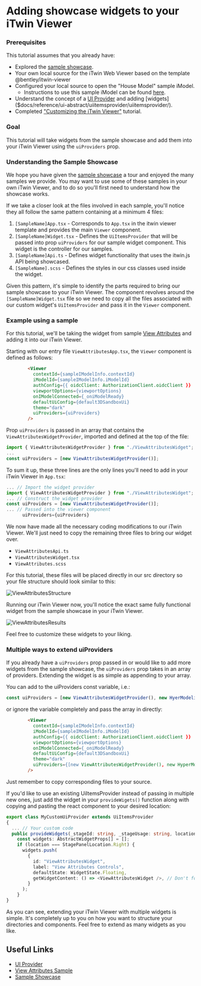 # Adding showcase widgets to your iTwin Viewer

### Prerequisites

This tutorial assumes that you already have:

- Explored the [sample showcase](https://www.itwinjs.org/sample-showcase).
- Your own local source for the iTwin Web Viewer based on the template @bentley/itwin-viewer
- Configured your local source to open the "House Model" sample iModel.
  - Instructions to use this sample iModel can be found [here]($docs/learning/tutorials/create-test-imodel-sample/).
- Understand the concept of a [UI Provider]($docs/learning/ui/abstract/uiitemsprovider) and adding [widgets]($docs/reference/ui-abstract/uiitemsprovider/uiitemsprovider/).
- Completed ["Customizing the iTwin Viewer"](./hello-world-viewer.md) tutorial.

### Goal

This tutorial will take widgets from the sample showcase and add them into your iTwin Viewer using the ```uiProviders``` prop.

### Understanding the Sample Showcase

We hope you have given the [sample showcase](https://www.itwinjs.org/sample-showcase) a tour and enjoyed the many samples we provide. You may want to use some of these samples in your own iTwin Viewer, and to do so you'll first need to understand how the showcase works.

If we take a closer look at the files involved in each sample, you'll notice they all follow the same pattern containing at a minimum 4 files:

1. ```[SampleName]App.tsx``` - Corresponds to ```App.tsx``` in the itwin viewer template and provides the main ```Viewer``` component.
2. ```[SampleName]Widget.tsx``` - Defines the ```UiItemsProvider``` that will be passed into prop ```uiProviders``` for our sample widget component. This widget is the controller for our samples.
3. ```[SampleName]Api.ts``` - Defines widget functionality that uses the itwin.js API being showcased.
4. ```[SampleName].scss``` - Defines the styles in our css classes used inside the widget.

Given this pattern, it's simple to identify the parts required to bring our sample showcase to your iTwin Viewer. The component revolves around the ```[SampleName]Widget.tsx``` file so we need to copy all the files associated with our custom widget's ```UiItemsProvider``` and pass it in the ```Viewer``` component.

### Example using a sample

For this tutorial, we'll be taking the widget from sample [View Attributes](https://www.itwinjs.org/sample-showcase/?group=Viewer&sample=view-attributes-sample&imodel=House+Sample) and adding it into our iTwin Viewer.

Starting with our entry file ```ViewAttributesApp.tsx```, the ```Viewer``` component is defined as follows:

``` HTML
        <Viewer
          contextId={sampleIModelInfo.contextId}
          iModelId={sampleIModelInfo.iModelId}
          authConfig={{ oidcClient: AuthorizationClient.oidcClient }}
          viewportOptions={viewportOptions}
          onIModelConnected={_oniModelReady}
          defaultUiConfig={default3DSandboxUi}
          theme="dark"
          uiProviders={uiProviders}
        />
```

Prop ```uiProviders``` is passed in an array that contains the ```ViewAttributesWidgetProvider```, imported and defined at the top of the file:

``` typescript
import { ViewAttributesWidgetProvider } from "./ViewAttributesWidget";
...
const uiProviders = [new ViewAttributesWidgetProvider()];
```

To sum it up, these three lines are the only lines you'll need to add in your iTwin Viewer in ```App.tsx```:

``` typescript
... // Import the widget provider
import { ViewAttributesWidgetProvider } from "./ViewAttributesWidget";
... // Construct the widget provider
const uiProviders = [new ViewAttributesWidgetProvider()];
... // Passed into the viewer component
      uiProviders={uiProviders}
```

We now have made all the necessary coding modifications to our iTwin Viewer. We'll just need to copy the remaining three files to bring our widget over.

- ```ViewAttributesApi.ts```
- ```ViewAttributesWidget.tsx```
- ```ViewAttributes.scss```

For this tutorial, these files will be placed directly in our src directory so your file structure should look similar to this:

![ViewAttributesStructure]($docs/learning/tutorials/images/sample_viewer_port_to_itwin_viewer.png)

Running our iTwin Viewer now, you'll notice the exact same fully functional widget from the sample showcase in your iTwin Viewer.

![ViewAttributesResults]($docs/learning/tutorials/images/view_attributes_ported_results.png)

Feel free to customize these widgets to your liking.

### Multiple ways to extend uiProviders

If you already have a ```uiProviders``` prop passed in or would like to add more widgets from the sample showcase, the  ```uiProviders``` prop takes in an array of providers. Extending the widget is as simple as appending to your array.

You can add to the uiProviders const variable, i.e.:

``` typescript
const uiProviders = [new ViewAttributesWidgetProvider(), new HyerModelingWidgetProvider(), ...]
```

or ignore the variable completely and pass the array in directly:

``` HTML
        <Viewer
          contextId={sampleIModelInfo.contextId}
          iModelId={sampleIModelInfo.iModelId}
          authConfig={{ oidcClient: AuthorizationClient.oidcClient }}
          viewportOptions={viewportOptions}
          onIModelConnected={_oniModelReady}
          defaultUiConfig={default3DSandboxUi}
          theme="dark"
          uiProviders={[new ViewAttributesWidgetProvider(), new HyperModelingWidgetProvider(), ...]}
        />
```

Just remember to copy corresponding files to your source.

If you'd like to use an existing UiItemsProvider instead of passing in multiple new ones, just add the widget in your ```provideWigets()``` function along with copying and pasting the react component to your desired location:

``` typescript
export class MyCustomUiProvider extends UiItemsProvider
{
  ... // Your custom code
  public provideWidgets(_stageId: string, _stageUsage: string, location: StagePanelLocation, _section?: StagePanelSection): ReadonlyArray<AbstractWidgetProps> {
    const widgets: AbstractWidgetProps[] = [];
    if (location === StagePanelLocation.Right) {
      widgets.push(
        {
          id: "ViewAttributesWidget",
          label: "View Attributes Controls",
          defaultState: WidgetState.Floating,
          getWidgetContent: () => <ViewAttributesWidget />, // Don't forget to copy code for the ViewAttributesWidget
        }
      );
    }
}
```

As you can see, extending your iTwin Viewer with multiple widgets is simple.
It's completely up to you on how you want to structure your directories and components. Feel free to extend as many widgets as you like.

## Useful Links

- [UI Provider]($docs/reference/ui-abstract/uiitemsprovider/uiitemsprovider/)
- [View Attributes Sample](https://www.itwinjs.org/sample-showcase/?group=Viewer&sample=view-attributes-sample&imodel=House+Sample)
- [Sample Showcase](https://www.itwinjs.org/sample-showcase/)

